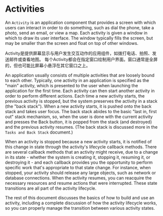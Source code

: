 
# Activities

An `Activity` is an application component that provides a screen 
with which users can interact in order to do something, such as dial the phone, 
take a photo, send an email, or view a map. 
Each activity is given a window in which to draw its user interface. 
The window typically fills the screen, but may be smaller than the screen and float on top of other windows.

Activity是提供屏幕显示与用户发生交互动作的应用组件，如拨打电话、拍照、发送邮件或查看地图。
每个Activity都会在指定窗口绘制用户界面。窗口通常是全屏的，但也可能比屏幕小悬浮在其它窗口之上。

An application usually consists of multiple activities that are loosely bound to each other. 
Typically, one activity in an application is specified as the "main" activity, 
which is presented to the user when launching the application for the first time. 
Each activity can then start another activity in order to perform different actions. 
Each time a new activity starts, the previous activity is stopped, 
but the system preserves the activity in a stack (the "back stack"). 
When a new activity starts, it is pushed onto the back stack and takes user focus. 
The back stack abides to the basic "last in, first out" stack mechanism, 
so, when the user is done with the current activity and presses the Back button, 
it is popped from the stack (and destroyed) and the previous activity resumes. 
(The back stack is discussed more in the `Tasks and Back Stack` document.)

When an activity is stopped because a new activity starts, 
it is notified of this change in state through the activity's lifecycle callback methods. 
There are several callback methods that an activity might receive, 
due to a change in its state - whether the system is creating it, stopping it, resuming it, 
or destroying it - and each callback provides you the opportunity 
to perform specific work that's appropriate to that state change. 
For instance, when stopped, your activity should release any large objects, 
such as network or database connections. 
When the activity resumes, you can reacquire the necessary resources and resume actions that were interrupted.
These state transitions are all part of the activity lifecycle.

The rest of this document discusses the basics of how to build and use an activity, 
including a complete discussion of how the activity lifecycle works, 
so you can properly manage the transition between various activity states.

